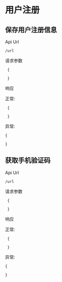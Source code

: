 用户注册
======

保存用户注册信息
------
Api Url


    /url

请求参数


     {

     }

响应


正常:

     {

     }


异常:

    {

    }

获取手机验证码
------
Api Url


    /url

请求参数


     {

     }

响应


正常:

     {

     }


异常:

    {

    }